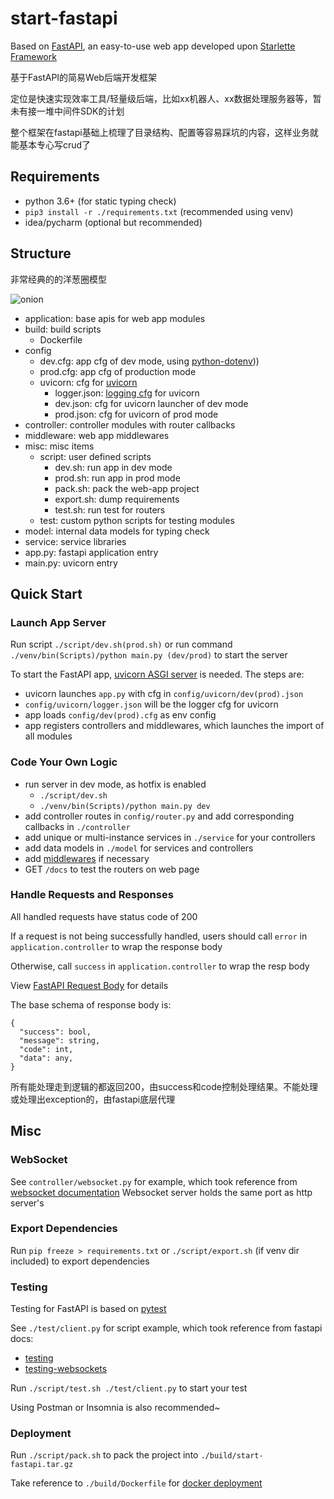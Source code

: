 # start-fastapi

Based on [FastAPI](https://github.com/tiangolo/fastapi), an easy-to-use web app developed upon [Starlette Framework](https://www.starlette.io/)

基于FastAPI的简易Web后端开发框架

定位是快速实现效率工具/轻量级后端，比如xx机器人、xx数据处理服务器等，暂未有接一堆中间件SDK的计划

整个框架在fastapi基础上梳理了目录结构、配置等容易踩坑的内容，这样业务就能基本专心写crud了

## Requirements

- python 3.6+ (for static typing check)
- `pip3 install -r ./requirements.txt` (recommended using venv)
- idea/pycharm (optional but recommended)

## Structure

非常经典的的洋葱圈模型

![onion](https://timgsa.baidu.com/timg?image&quality=80&size=b9999_10000&sec=1604517336182&di=0f09d067f5e8512fbe22cb0373fab752&imgtype=0&src=http%3A%2F%2Fimg.shangdixinxi.com%2Fup%2Finfo%2F202001%2F20200130210409358062.png)

- application: base apis for web app modules
- build: build scripts
    - Dockerfile
- config
  - dev.cfg: app cfg of dev mode, using [python-dotenv](https://github.com/theskumar/python-dotenv)))
  - prod.cfg: app cfg of production mode
  - uvicorn: cfg for [uvicorn](https://www.uvicorn.org/settings/)
    - logger.json: [logging cfg](https://github.com/encode/uvicorn/blob/master/uvicorn/config.py) for uvicorn
    - dev.json: cfg for uvicorn launcher of dev mode
    - prod.json: cfg for uvicorn of prod mode
- controller: controller modules with router callbacks
- middleware: web app middlewares
- misc: misc items
  - script: user defined scripts
    - dev.sh: run app in dev mode
    - prod.sh: run app in prod mode
    - pack.sh: pack the web-app project
    - export.sh: dump requirements
    - test.sh: run test for routers
  - test: custom python scripts for testing modules
- model: internal data models for typing check
- service: service libraries
- app.py: fastapi application entry
- main.py: uvicorn entry

## Quick Start

### Launch App Server

Run script `./script/dev.sh(prod.sh)` or run command `./venv/bin(Scripts)/python main.py (dev/prod)` to start the server

To start the FastAPI app, [uvicorn ASGI server](https://www.uvicorn.org/) is needed. The steps are:

- uvicorn launches `app.py` with cfg in `config/uvicorn/dev(prod).json`
- `config/uvicorn/logger.json` will be the logger cfg for uvicorn
- app loads `config/dev(prod).cfg` as env config
- app registers controllers and middlewares, which launches the import of all modules

### Code Your Own Logic

- run server in dev mode, as hotfix is enabled
  - `./script/dev.sh`
  - `./venv/bin(Scripts)/python main.py dev`
- add controller routes in `config/router.py` and add corresponding callbacks in `./controller`
- add unique or multi-instance services in `./service` for your controllers
- add data models in `./model` for services and controllers
- add [middlewares](https://fastapi.tiangolo.com/tutorial/middleware/) if necessary
- GET `/docs` to test the routers on web page

### Handle Requests and Responses

All handled requests have status code of 200

If a request is not being successfully handled, users should call `error` in `application.controller` to wrap the response body

Otherwise, call `success` in `application.controller` to wrap the resp body

View [FastAPI Request Body](https://fastapi.tiangolo.com/tutorial/body/) for details

The base schema of response body is:

```text
{
  "success": bool,
  "message": string,
  "code": int,
  "data": any,
}
```

所有能处理走到逻辑的都返回200，由success和code控制处理结果。不能处理或处理出exception的，由fastapi底层代理

## Misc

### WebSocket

See `controller/websocket.py` for example, which took reference from [websocket documentation](https://fastapi.tiangolo.com/advanced/websockets/)
Websocket server holds the same port as http server's

### Export Dependencies

Run `pip freeze > requirements.txt` or `./script/export.sh` (if venv dir included) to export dependencies

### Testing

Testing for FastAPI is based on [pytest](https://docs.pytest.org/en/stable/)

See `./test/client.py` for script example, which took reference from fastapi docs:

- [testing](https://fastapi.tiangolo.com/tutorial/testing/)
- [testing-websockets](https://fastapi.tiangolo.com/advanced/testing-websockets/)

Run `./script/test.sh ./test/client.py` to start your test

Using Postman or Insomnia is also recommended~

### Deployment

Run `./script/pack.sh` to pack the project into `./build/start-fastapi.tar.gz`

Take reference to `./build/Dockerfile` for [docker deployment](https://docs.docker.com/engine/reference/builder/)
